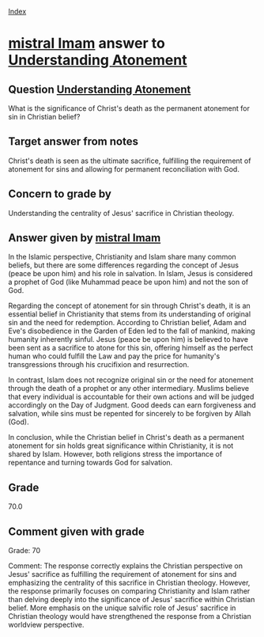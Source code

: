 
[Index](../../index.md)
# [mistral Imam](../../answering_models/mistral_Imam.md) answer to [Understanding Atonement](../../questions/Understanding_Atonement.md)

## Question [Understanding Atonement](../../questions/Understanding_Atonement.md)
What is the significance of Christ's death as the permanent atonement for sin in Christian belief?

## Target answer from notes
Christ's death is seen as the ultimate sacrifice, fulfilling the requirement of atonement for sins and allowing for permanent reconciliation with God.

## Concern to grade by
Understanding the centrality of Jesus' sacrifice in Christian theology.

## Answer given by [mistral Imam](../../answering_models/mistral_Imam.md)
 In the Islamic perspective, Christianity and Islam share many common beliefs, but there are some differences regarding the concept of Jesus (peace be upon him) and his role in salvation. In Islam, Jesus is considered a prophet of God (like Muhammad peace be upon him) and not the son of God.

Regarding the concept of atonement for sin through Christ's death, it is an essential belief in Christianity that stems from its understanding of original sin and the need for redemption. According to Christian belief, Adam and Eve's disobedience in the Garden of Eden led to the fall of mankind, making humanity inherently sinful. Jesus (peace be upon him) is believed to have been sent as a sacrifice to atone for this sin, offering himself as the perfect human who could fulfill the Law and pay the price for humanity's transgressions through his crucifixion and resurrection.

In contrast, Islam does not recognize original sin or the need for atonement through the death of a prophet or any other intermediary. Muslims believe that every individual is accountable for their own actions and will be judged accordingly on the Day of Judgment. Good deeds can earn forgiveness and salvation, while sins must be repented for sincerely to be forgiven by Allah (God).

In conclusion, while the Christian belief in Christ's death as a permanent atonement for sin holds great significance within Christianity, it is not shared by Islam. However, both religions stress the importance of repentance and turning towards God for salvation.

## Grade
70.0

## Comment given with grade
Grade: 70

Comment: The response correctly explains the Christian perspective on Jesus' sacrifice as fulfilling the requirement of atonement for sins and emphasizing the centrality of this sacrifice in Christian theology. However, the response primarily focuses on comparing Christianity and Islam rather than delving deeply into the significance of Jesus' sacrifice within Christian belief. More emphasis on the unique salvific role of Jesus' sacrifice in Christian theology would have strengthened the response from a Christian worldview perspective.
